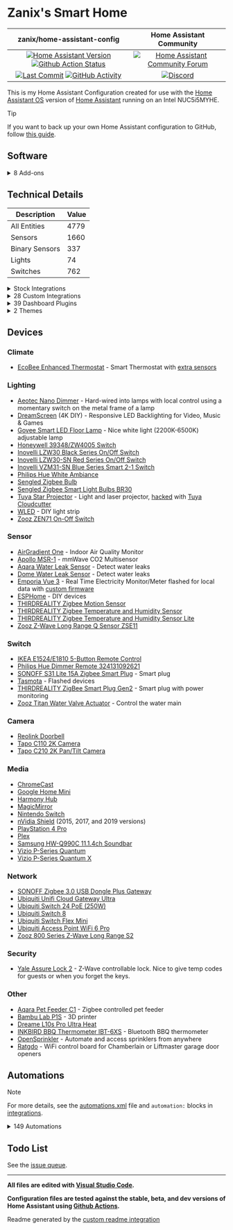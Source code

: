# Zanix's Smart Home

| zanix/home-assistant-config | Home Assistant Community |
| :---: | :---: |
| [![Home Assistant Version][ha-version-shield]][ha-version] [![Github Action Status][github-build-status-shield]][github-build-status] | [![Home Assistant Community Forum][forum-shield]][forum] |
| [![Last Commit][github-last-commit]][github-master] [![GitHub Activity][commits-shield]][commits] | [![Discord][discord-shield]][discord] |

This is my Home Assistant Configuration created for use with the [Home Assistant OS](https://www.home-assistant.io/docs/installation/docker/)
version of [Home Assistant][home-assistant] running on an Intel NUC5i5MYHE.

> [!TIP]
> If you want to back up your own Home Assistant configuration to GitHub, follow [this guide](https://community.home-assistant.io/t/sharing-your-configuration-on-github/195144).

## Software

<details><summary>8 Add-ons</summary>

- Mosquitto broker
- ESPHome Device Builder
- AdGuard Home
- Advanced SSH & Web Terminal
- Studio Code Server
- Zigbee2MQTT
- Z-Wave JS UI
- Govee to MQTT Bridge

---

</details>

## Technical Details

| Description    | Value |
| -------------- | -- |
| All Entities   | 4779 |
| Sensors        | 1660 |
| Binary Sensors | 337 |
| Lights         | 74 |
| Switches       | 762 |

<details><summary>Stock Integrations</summary>

Many integrations can only be enabled from within the UI, here is a list of integrations that are enabled via the Integrations UI on my Home Assistant.

### [AdGuard Home](https://www.home-assistant.io/integrations/adguard)

The AdGuard integration allows you to control and monitor your AdGuard Home instance.

### [AirNow](https://www.home-assistant.io/integrations/airnow)

The airnow integration uses the AirNow web service as a source for air quality data for your location.

### [Android Debug Bridge](https://www.home-assistant.io/integrations/androidtv)

The Android Debug Bridge integration allows you to control an Android device or Amazon Fire TV device.

### [Android TV Remote](https://www.home-assistant.io/integrations/androidtv_remote)

The Android TV Remote integration allows you to control an Android TV device by sending commands and launching apps.

### [Backup](https://www.home-assistant.io/integrations/backup)

The Backup integration is used by all installation types to create and restore backups.

### [Bluetooth](https://www.home-assistant.io/integrations/bluetooth)

The Bluetooth integration will detect nearby Bluetooth devices.

### [Default Config](https://www.home-assistant.io/integrations/default_config)

This integration is a meta-component and configures a default set of integrations.

### [Denon AVR Network Receivers](https://www.home-assistant.io/integrations/denonavr)

The denonavr platform allows you to control Denon Network Receivers.

### [EcoBee](https://www.home-assistant.io/integrations/ecobee)

The ecobee integration lets you control and view sensor data from ecobee thermostats.

> Also connected via HomeKit Controller integration for local control.

### [Ecowitt](https://www.home-assistant.io/integrations/ecowitt)

Integration an Ecowitt wether station.

### [Electricity Maps](https://www.home-assistant.io/integrations/co2signal)

Queries the Electricity Maps API for the CO2 intensity of a specific region.

### [ESPHome](https://www.home-assistant.io/integrations/esphome)

Connect ESPHome devices directly with the native ESPHome API.

### [File Size](https://www.home-assistant.io/integrations/filesize)

The filesize sensor is for displaying the size in MB of a file.

### [Glances](https://www.home-assistant.io/integrations/glances)

The glances integration allows you to monitor the system information provided by the Glances API.

### [Google Cast](https://www.home-assistant.io/integrations/cast)

Google Cast integration.

### [Google Cloud Platform](https://www.home-assistant.io/integrations/google_cloud)

The google_cloud platform allows you to use Google Cloud Platform API and integrate them into Home Assistant.

### [Google Generative AI](https://hass.clarkjo.info/config/integrations/integration/google_generative_ai_conversation)

The Google Generative AI integration adds a conversation agent powered by Google Generative AI in Home Assistant.

### [HomeKit Device](https://www.home-assistant.io/integrations/homekit_controller)

The HomeKit Device integration allows you to connect accessories with the “Works with HomeKit” logo to Home Assistant.

### [iBeacon Tracker](https://www.home-assistant.io/integrations/ibeacon)

iBeacons are Bluetooth-enabled devices that advertise identifiers to announce their location.

### [InfluxDB](https://www.home-assistant.io/integrations/influxdb)

The influxdb integration makes it possible to transfer all state changes to an external InfluxDB database.

### [INKBIRD](https://www.home-assistant.io/integrations/inkbird)

Integrates INKBIRD devices into Home Assistant.

### [IQVIA](https://www.home-assistant.io/integrations/iqvia)

The iqvia sensor platform collects and displays allergy, asthma and disease information.

### [Jellyfin](https://www.home-assistant.io/integrations/jellyfin)

Exposes a Jellyfin server as a media source in Home Assistant.

### [Local Calendar](https://www.home-assistant.io/integrations/local_calendar)

The local calendar integration allows you to create a calendar of events for powering automations.

### [Logitech Harmony Hub](https://www.home-assistant.io/integrations/harmony)

The harmony remote platform allows you to control the state of your Harmony Hub Device.

### [Mealie](https://www.home-assistant.io/integrations/mealie)

The Mealie integration will fetch data from your Mealie instance.

### [Meater](https://www.home-assistant.io/integrations/meater)

The Meater Smart Meat Thermometer integration allows for communicating with the Meater Temperature Probe from Apption Labs.

### [Mobile App](https://www.home-assistant.io/integrations/mobile_app)

The Mobile App integration allows Home Assistant mobile apps to easily integrate with Home Assistant.

### [Moon](https://www.home-assistant.io/integrations/moon)

The Moon integration tracks the phases of the moon.

### [MQTT](https://www.home-assistant.io/integrations/mqtt)

Allows extremely lightweight publish/subscribe messaging transport

### [MusicCast](https://www.home-assistant.io/integrations/yamaha_musiccast)

The Yamaha MusicCast integration allows you to control Yamaha MusicCast Receivers

### [OpenAI Conversation](https://www.home-assistant.io/integrations/openai_conversation)

The OpenAI integration adds a conversation agent powered by OpenAI in Home Assistant.

### [OpenWeatherMap](https://www.home-assistant.io/integrations/openweathermap)

The OpenWeatherMap weather integrations uses OpenWeatherMap as a source for current meteorological data for your location.

### [Ping (ICMP)](https://www.home-assistant.io/integrations/ping)

Uses ICMP pings to check if a device is online.

### [Plex Media Server](https://www.home-assistant.io/integrations/plex)

The plex integration allows you to connect to a Plex Media Server.

### [Proximity](https://www.home-assistant.io/integrations/proximity)

The proximity integration allows you to monitor the proximity of devices or persons to a particular zone and the direction of travel.

### [Python Scripts](https://www.home-assistant.io/integrations/python_script)

This integration allows you to write Python scripts that are exposed as services.

### [Radio Browser](https://www.home-assistant.io/integrations/radio_browser)

The Radio Browser integration allows you to use the directory of radio stations collected on Radio Browser.

### [Reolink](https://www.home-assistant.io/integrations/reolink)

The integration allows you to control Reolink NVRs or cameras.

### [RESTful](https://www.home-assistant.io/integrations/rest)

The rest sensor platform is consuming a given endpoint which is exposed by a RESTful API of a device, an application, or a web service. The sensor has support for GET and POST requests.

### [RESTful Command](https://www.home-assistant.io/integrations/rest_command)

This integration can expose regular REST commands as services.

### [Shell Command](https://www.home-assistant.io/integrations/shell_command)

This integration can expose regular shell commands as services.

### [Shopping list](https://www.home-assistant.io/integrations/shopping_list)

The Shopping list integration allows you to keep track of shopping list items.

### [SNMP](https://www.home-assistant.io/integrations/snmp)

This is a standardized method for monitoring/managing network connected devices. SNMP uses a tree-like hierarchy where each node is an object.

### [Sony Playstation 4](https://www.home-assistant.io/integrations/ps4)

The PS4 integration allows you to control a Sony PlayStation 4 console.

### [Spotify](https://www.home-assistant.io/integrations/spotify)

The Spotify media player integration allows you to control Spotify playback.

### [SQL](https://www.home-assistant.io/integrations/sql)

The sql sensor platform enables you to use values from an SQL database supported by the sqlalchemy library, to populate a sensor state (and attributes).

### [Steam](https://www.home-assistant.io/integrations/steam_online)

The Steam integration will allow you to track the online status of public Steam accounts.

### [Sun](https://www.home-assistant.io/integrations/sun)

The sun integration will use the location as configured to track if the sun is above or below the horizon.

### [System Monitor](https://www.home-assistant.io/integrations/systemmonitor)

Monitors disk usage, memory usage, CPU usage, and running processes

### [Tasmota](https://www.home-assistant.io/integrations/tasmota)

This integration allows to control of Tasmota devices over MQTT.

### [Text-to-Speech (TTS)](https://www.home-assistant.io/integrations/tts)

Text-to-Speech (TTS) enables Home Assistant to speak to you.

### [Twinkly](https://www.home-assistant.io/integrations/twinkly)

The Twinkly integration allows you to control Twinkly LED string.

### [UniFi Network](https://www.home-assistant.io/integrations/unifi)

The unifi integration allows you to connects to a UniFi controller and gather device tracking data.

### [Universal media player](https://www.home-assistant.io/integrations/universal)

A universal media player can combine multiple existing entities in Home Assistant into a single media player entity. This is used to create a single media player entity that can control an entire media center.

### [Uptime](https://www.home-assistant.io/integrations/uptime)

The uptime integration provides a sensor that stores the timestamp (date and time) when Home Assistant was last started.

### [Utility Meter](https://www.home-assistant.io/integrations/utility_meter)

The Utility Meter integration provides functionality to track consumptions of various utilities (e.g., energy, gas, water, heating).

### [Vizio SmartCast](https://www.home-assistant.io/integrations/vizio)

The vizio integration allows you to control SmartCast-compatible TVs and sound bars

### [Wake on LAN](https://www.home-assistant.io/integrations/wake_on_lan)

The wake_on_lan integration enables the ability to send magic packets to Wake on LAN capable devices to turn them on.

### [Withings](https://www.home-assistant.io/integrations/withings)

The Withings integration consumes data from various health products produced by Withings.

### [WLED](https://www.home-assistant.io/integrations/wled)

WLED is a fast and feature-rich implementation of an ESP8266/ESP32 webserver to control NeoPixel (WS2812B, WS2811, SK6812, APA102, and similar) LED's.

### [Workday](https://www.home-assistant.io/integrations/workday)

The workday binary sensor indicates whether the current day is a workday or not.

### [Z-Wave JS](https://www.home-assistant.io/integrations/zwave_js)

The Z-Wave integration allows you to control a Z-Wave network via the [Z-Wave JS UI](https://zwave-js.github.io/zwave-js-ui) driver. This is the recommended Z-Wave integration for Home Assistant.

---

</details>

<details><summary>28 Custom Integrations</summary>

### [Adaptive Lighting](https://github.com/basnijholt/adaptive-lighting) [v1.26.0]

Adaptive Lighting custom component for Home Assistant

Authors: [@basnijholt](https://github.com/basnijholt), [@RubenKelevra](https://github.com/RubenKelevra), [@th3w1zard1](https://github.com/th3w1zard1), [@protyposis](https://github.com/protyposis).

### [Bambu Lab](https://github.com/greghesp/ha-bambulab) [v2.1.27]

A Home Assistant Integration for Bambu Lab Printers

Authors: [@greghesp](https://github.com/greghesp), [@AdrianGarside](https://github.com/AdrianGarside).

### [Browser Mod](https://github.com/thomasloven/hass-browser_mod) [v2.5.0]

🔹 A Home Assistant integration to turn your browser into a controllable entity and media player

### [Dreame Vacuum](https://github.com/Tasshack/dreame-vacuum) [v1.0.6]

Home Assistant integration for Dreame robot vacuums with map support

Authors: [@tasshack](https://github.com/tasshack).

### [Dreamscreen Service](https://github.com/J3n50m4t/Home-Assistant-DreamScreen-Service)

Home Assistant Service for sending commands to a Wifi enabled DreamScreen

Authors: [https://github.com/GregoryDosh](https://github.com/https://github.com/GregoryDosh).

### [Fontawesome](https://github.com/thomasloven/hass-fontawesome) [v2.2.3]

🔹 Use icons from fontawesome in home-assistant

Authors: [@thomasloven](https://github.com/thomasloven).

### [Frigate](https://github.com/blakeblackshear/frigate-hass-integration) [v5.9.4]

Frigate integration for Home Assistant

Authors: [@blakeblackshear](https://github.com/blakeblackshear), [@dermotduffy](https://github.com/dermotduffy), [@NickM-27](https://github.com/NickM-27).

### [Gasbuddy](https://github.com/firstof9/ha-gasbuddy) [v1.1.4]

Component to integrate with GasBuddy fuel price tracker.

Authors: [@firstof9](https://github.com/firstof9).

### [Ge Home (Smarthq)](https://github.com/simbaja/ha_gehome) [v2025.7.0]

GE Home Appliances (SmartHQ) for Home Assistant

Authors: [@simbaja](https://github.com/simbaja).

### [Generate Readme](https://github.com/custom-components/readme) [v0.5.0]

Use Jinja and data from Home Assistant to generate your README.md file

Authors: [@ludeeus](https://github.com/ludeeus).

### [Google Home](https://github.com/leikoilja/ha-google-home) [v1.13.1]

Home Assistant Google Home custom component

Authors: [@leikoilja](https://github.com/leikoilja), [@DurgNomis-drol](https://github.com/DurgNomis-drol), [@ArnyminerZ](https://github.com/ArnyminerZ), [@KapJI](https://github.com/KapJI).

### [Home Assistant Community Store (HACS)](https://github.com/hacs/integration) [v2.0.5]

HACS gives you a powerful UI to handle downloads of all your custom needs.

Authors: [@ludeeus](https://github.com/ludeeus).

### [Hass.Agent 2 Integration   Media Player & Notifications](https://github.com/hass-agent/HASS.Agent-Integration) [v2.1.1]

HASS.Agent's Home Assistant integration. Adds notifications and mediaplayer capabilities to HASS.Agent - a Windows based client (companion app) for Home Assistant.

Authors: [@fillefilip8](https://github.com/fillefilip8), [@DrR0X-glitch](https://github.com/DrR0X-glitch), [@amadeo-alex](https://github.com/amadeo-alex).

### [Holidays](https://github.com/bruxy70/Holidays) [v1.9.10]

📅 Custom Home Assistant integration for public holidays - also used for garbage_collection integration to automatically move scheduled events that fall on a public holiday (by an automation blueprint)

Authors: [@bruxy70](https://github.com/bruxy70).

### [Keymaster](https://github.com/FutureTense/keymaster) [v0.0.99]

Home Assistant integration for managing Z-Wave enabled locks

Authors: [@FutureTense](https://github.com/FutureTense), [@firstof9](https://github.com/firstof9), [@raman325](https://github.com/raman325).

### [Kia Uvo / Hyundai Bluelink](https://github.com/Hyundai-Kia-Connect/kia_uvo) [v2.44.0]

A Home Assistant HACS integration that supports Kia Connect(Uvo) and Hyundai Bluelink. The integration supports the EU, Canada and the USA.

Authors: [@fuatakgun](https://github.com/fuatakgun).

### [Kidschores](https://github.com/ad-ha/kidschores-ha) [v0.3.1]

KidsChores Custom Integration for Home Assistant

Authors: [@ad-ha](https://github.com/ad-ha).

### [Mail And Packages](https://github.com/moralmunky/Home-Assistant-Mail-And-Packages) [v0.4.2]

Home Assistant integration providing day of package counts and USPS informed delivery images.

Authors: [@moralmunky](https://github.com/moralmunky), [@firstof9](https://github.com/firstof9).

### [Mqtt Media Player](https://github.com/bkbilly/mqtt_media_player) [v2025.2.0]

Fill out your Media Player Entity with MQTT Topics

Authors: [@bkbilly](https://github.com/bkbilly).

### [Neakasa](https://github.com/timniklas/hass-neakasa) [v1.2]

Home Assistant Neakasa Integration

Authors: [@timniklas](https://github.com/timniklas).

### [Nintendo Switch Parental Controls](https://github.com/pantherale0/ha-nintendoparentalcontrols) [v2025.6.2]

Home Assistant integration for Nintendo Switch Parental Controls

Authors: [@pantherale0](https://github.com/pantherale0).

### [Opensprinkler Integration For Home Assistant](https://github.com/vinteo/hass-opensprinkler) [v1.5.1]

OpenSprinkler Integration for Home Assistant

Authors: [@vinteo](https://github.com/vinteo).

### [Samsung Soundbar](https://github.com/samuelspagl/ha_samsung_soundbar) [v0.4.1]

YASSI (Yet another Samsung Soundbar integration) is a HomeAssistant integration for Samsung Soundbars.

Authors: [@samuelspagl](https://github.com/samuelspagl).

### [Spook 👻 Your Homie](https://github.com/frenck/spook) [v3.1.0]

A scary 👻 powerful toolbox 🧰 for Home Assistant 🏡

Authors: [@frenck](https://github.com/frenck).

### [Subaru (Hacs)](https://github.com/G-Two/homeassistant-subaru) [v0.7.17]

MySubaru Connected Services Custom Component for Home Assistant

Authors: [@G-Two](https://github.com/G-Two).

### [Tapo: Cameras Control](https://github.com/JurajNyiri/HomeAssistant-Tapo-Control) [v7.0.0]

Control for Tapo cameras as a Home Assistant component

Authors: [@JurajNyiri](https://github.com/JurajNyiri).

### [Watchman](https://github.com/dummylabs/thewatchman) [v0.6.5]

Home Assistant custom integration to keep track of missing entities and actions in your config files

Authors: [@dummylabs](https://github.com/dummylabs).

### [Webrtc Camera](https://github.com/AlexxIT/WebRTC) [v3.6.1]

Home Assistant custom component for real-time viewing of almost any camera stream using WebRTC and other technologies.

Authors: [@AlexxIT](https://github.com/AlexxIT).

---

</details>

<details><summary>39 Dashboard Plugins</summary>

### [Advanced Camera Card](https://github.com/dermotduffy/advanced-camera-card) [v7.16.0]

A comprehensive camera card for Home Assistant

### [Apexcharts Card](https://github.com/RomRider/apexcharts-card) [v2.2.3]

📈 A Lovelace card to display advanced graphs and charts based on ApexChartsJS for Home Assistant

### [Auto Entities](https://github.com/thomasloven/lovelace-auto-entities) [v1.16.1]

🔹Automatically populate the entities-list of lovelace cards

### [Bar Card](https://github.com/spacerokk/bar-card) [v4.0.8]

Customizable Animated Bar card for Home Assistant Lovelace

### [Battery State Card / Entity Row](https://github.com/maxwroc/battery-state-card) [v3.2.1]

Battery state card for Home Assistant

### [Bubble Card](https://github.com/Clooos/Bubble-Card) [v3.0.3]

Bubble Card is a minimalist card collection for Home Assistant with a nice pop-up touch.

### [Button Card](https://github.com/custom-cards/button-card) [v4.3.0]

❇️ Lovelace button-card for home assistant

### [Card Mod](https://github.com/thomasloven/lovelace-card-mod) [v3.4.5]

🔹 Add CSS styles to (almost) any lovelace card

### [Card Tools](https://github.com/thomasloven/lovelace-card-tools) [v11]

🔹A collection of tools for other lovelace plugins to use

### [Custom Features For Home Assistant Cards](https://github.com/Nerwyn/custom-card-features) [v4.6.3]

Home Assistant custom features for tile cards and more. Call any action using buttons, dropdowns, inputs, selectors, sliders, spinboxes, and toggles.

### [Expander Card](https://github.com/MelleD/lovelace-expander-card) [v2.6.4]

Expander card for HomeAssistant

### [Fold Entity Row](https://github.com/thomasloven/lovelace-fold-entity-row) [v.2.3.2]

🔹 A foldable row for entities card, containing other rows

### [Gauge Card Pro](https://github.com/benjamin-dcs/gauge-card-pro) [v1.5.4]

Build beautiful Gauge cards using 🌈 gradients and 🛠️ templates

### [Ha Floorplan 🖌🎨 | Your Imagination (Almost) Defines The Limits](https://github.com/ExperienceLovelace/ha-floorplan) [v1.1.3]

Bring new life to Home Assistant. By mapping entities to a SVG-object, you're able to control devices, show states, calling services - and much more. Add custom styling on top, to visualize whatever you can think of. Your imagination just became the new limit.

### [History Explorer Card](https://github.com/SpangleLabs/history-explorer-card) [v1.0.54]

A card for Home Assistant Lovelace for exploring the history of your entities interactively and in real time.

### [Horizon Card](https://github.com/rejuvenate/lovelace-horizon-card) [v1.3.1]

Sun Card successor: Visualize the position of the Sun over the horizon.

### [Hourly Weather Card](https://github.com/decompil3d/lovelace-hourly-weather) [v6.7.1]

Hourly weather card for Home Assistant. Visualize upcoming weather conditions as a colored horizontal bar.

### [Hui Element](https://github.com/thomasloven/lovelace-hui-element) [v1a80547]

🔹 Use built-in elements in the wrong place

### [Kiosk Mode](https://github.com/NemesisRE/kiosk-mode) [v7.2.0]

🙈 Hides the Home Assistant header and/or sidebar

### [Layout Card](https://github.com/thomasloven/lovelace-layout-card) [v2.4.6]

🔹 Get more control over the placement of lovelace cards.

### [Material You Utilities   Material Design 3 Color Theme Generation And Component Modification](https://github.com/Nerwyn/material-you-utilities) [v2.0.11]

Material Design 3 Color Theme Generation and Component Modification for Home Assistant

### [Mini Graph Card](https://github.com/kalkih/mini-graph-card) [v0.13.0]

Minimalistic graph card for Home Assistant Lovelace UI

### [Mini Media Player](https://github.com/kalkih/mini-media-player) [v1.16.9]

Minimalistic media card for Home Assistant Lovelace UI

### [Mushroom](https://github.com/piitaya/lovelace-mushroom) [v4.5.0]

Build a beautiful Home Assistant dashboard easily

### [Opensprinkler Card](https://github.com/rianadon/opensprinkler-card) [v1.13]

Home Assistant card for collecting OpenSprinkler status

### [Paper Buttons Row](https://github.com/jcwillox/lovelace-paper-buttons-row) [v2.3.1]

Adds highly configurable buttons that use actions and per-state styling.

### [Platinum Weather Card](https://github.com/tommyjlong/platinum-weather-card) [v1.2.0]

This is a fully customisable weather card for Home Assistant with a graphical configuration.

### [Power Flow Card Plus](https://github.com/flixlix/power-flow-card-plus) [v0.2.5]

A power distribution card inspired by the official Energy Distribution card for Home Assistant

### [Sankey Chart Card](https://github.com/MindFreeze/ha-sankey-chart) [v3.9.4]

A Home Assistant lovelace card to display a sankey chart. For example for power consumption

### [Steam Card](https://github.com/Kibibit/kb-steam-card) [v1.1.1]

A Home Assistant card for Steam integrations

### [Streamline Card](https://github.com/brunosabot/streamline-card) [v0.1.0]

Streamline your Lovelace configuration with with a card template system.

### [Swipe Card](https://github.com/bramkragten/swipe-card) [v5.0.0]

Card that allows you to swipe throught multiple cards for Home Assistant Lovelace

### [Tabbed Card](https://github.com/kinghat/tabbed-card) [v0.3.3]

a custom card for home assistant that utilizes tabs to segregate individual cards.

### [Timer Bar Card](https://github.com/rianadon/timer-bar-card) [v1.31.1]

A progress bar display for Home Assistant timers

### [Ultra Vehicle Card](https://github.com/WJDDesigns/Ultra-Vehicle-Card) [v3.0.0]

This custom card allows you to display vehicle information in your Home Assistant dashboard, including the vehicle name, image, and fuel or charge level.

### [Uptime Card](https://github.com/dylandoamaral/uptime-card) [v0.16.0]

Minimalistic uptime card for Home Assistant Lovelace UI

### [Vertical Stack In Card](https://github.com/ofekashery/vertical-stack-in-card) [v1.0.1]

📐 Home Assistant Card: Group multiple cards into a single sleek card.

### [Wind Rose Card](https://github.com/aukedejong/lovelace-windrose-card) [v1.25.1]

Home Assistant Lovelace Windrose Card

### [Xiaomi Vacuum Map Card](https://github.com/PiotrMachowski/lovelace-xiaomi-vacuum-map-card) [v2.3.1]

This card provides a user-friendly way to fully control map-based vacuums in Home Assistant. Supported brands include Xiaomi (Roborock/Viomi/Dreame/Roidmi/Valetudo/Valetudo RE), Neato, Wyze, Roomba, Ecovacs (and probably more).

---

</details><details><summary>2 Themes</summary>

### [HA LCARS](https://github.com/th3jesta/ha-lcars) [vHA-LCARS-3.2.0]

LCARS theme for Home Assistant

### [Material You Theme   A Fully Featured Implementation Of Material Design 3](https://github.com/Nerwyn/material-you-theme) [v5.0.1]

Material Design 3 Theme for Home Assistant

---

</details>

## Devices

### Climate

- [EcoBee Enhanced Thermostat](https://www.amazon.com/dp/B09XXTQPXC) - Smart Thermostat with [extra sensors](https://www.amazon.com/dp/B07NQVWRR3)

### Lighting

- [Aeotec Nano Dimmer](https://www.amazon.com/dp/B06XC4CH98) - Hard-wired into lamps with local control using a momentary switch on the metal frame of a lamp
- [DreamScreen](https://www.amazon.com/dp/B01M6UETVR) (4K DIY) - Responsive LED Backlighting for Video, Music & Games
- [Govee Smart LED Floor Lamp](https://www.amazon.com/dp/B097T5YFZ3) - Nice white light (2200K-6500K) adjustable lamp
- [Honeywell 39348/ZW4005 Switch](https://www.amazon.com/Honeywell-Interchangeable-Repeater-Extender-Required/dp/B07B3LY1SJ)
- [Inovelli LZW30 Black Series On/Off Switch](https://support.inovelli.com/portal/en/kb/articles/products-switches-on-off-lzw30-spec-sheet)
- [Inovelli LZW30-SN Red Series On/Off Switch](https://support.inovelli.com/portal/en/kb/articles/products-switches-on-off-lzw30-sn-spec-sheet)
- [Inovelli VZM31-SN Blue Series Smart 2-1 Switch](https://inovelli.com/products/blue-series-smart-2-1-switch-on-off-or-dimmer)
- [Philips Hue White Ambiance](https://www.amazon.com/dp/B0753H5GKN)
- [Sengled Zigbee Bulb](https://www.amazon.com/dp/B07HL5GPPF)
- [Sengled Zigbee Smart Light Bulbs BR30](https://www.amazon.com/dp/B08R5FWMCW)
- [Tuya Star Projector](https://solution.tuya.com/projects/CMamw6tl7mwgzm) - Light and laser projector, [hacked](https://github.com/seberm/esphome-SK20-Nebula-Light/tree/master) with [Tuya Cloudcutter](https://github.com/tuya-cloudcutter/tuya-cloudcutter)
- [WLED](https://github.com/Aircoookie/WLED) - DIY light strip
- [Zooz ZEN71 On-Off Switch](https://www.getzooz.com/zooz-zen71-on-off-switch/)

### Sensor

- [AirGradient One](https://www.airgradient.com/indoor/) - Indoor Air Quality Monitor
- [Apollo MSR-1](https://shop.apolloautomation.cloud/products/multisensor-mk1) - mmWave CO2 Multisensor
- [Aqara Water Leak Sensor](https://www.amazon.com/dp/B07D39MSZS) - Detect water leaks
- [Dome Water Leak Sensor](https://www.amazon.com/dp/B01LXR0B8Q) - Detect water leaks
- [Emporia Vue 3](https://www.amazon.com/gp/product/B0C79PNK84) - Real Time Electricity Monitor/Meter
  flashed for local data with [custom firmware](https://github.com/emporia-vue-local/esphome)
- [ESPHome](https://esphome.io) - DIY devices
- [THIRDREALITY Zigbee Motion Sensor](https://www.amazon.com/dp/B09MVKWBFF)
- [THIRDREALITY Zigbee Temperature and Humidity Sensor](https://www.amazon.com/dp/B0BF9W3WMK)
- [THIRDREALITY Zigbee Temperature and Humidity Sensor Lite](https://www.amazon.com/dp/B0D2NVJTS3)
- [Zooz Z-Wave Long Range Q Sensor ZSE11](https://www.amazon.com/dp/B09GDL6BGY)

### Switch

- [IKEA E1524/E1810 5-Button Remote Control](https://www.amazon.com/dp/B07KM1YZWW)
- [Philips Hue Dimmer Remote 324131092621](https://www.amazon.com/dp/B0167Z0P3I)
- [SONOFF S31 Lite 15A Zigbee Smart Plug](https://www.amazon.com/dp/B08Y87WD1X) - Smart plug
- [Tasmota](https://tasmota.github.io/docs/) - Flashed devices
- [THIRDREALITY ZigBee Smart Plug Gen2](https://www.amazon.com/dp/B0BPY5D1KC) - Smart plug with power monitoring
- [Zooz Titan Water Valve Actuator](https://www.thesmartesthouse.com/products/zooz-z-wave-plus-700-series-titan-water-valve-actuator-zac36) - Control the water main

### Camera

- [Reolink Doorbell](https://www.amazon.com/gp/product/B0B7S3JSG7)
- [Tapo C110 2K Camera](https://www.amazon.com/dp/B09YL5G1Y8)
- [Tapo C210 2K Pan/Tilt Camera](https://www.amazon.com/dp/B09Y8TLP25)

### Media

- [ChromeCast](https://www.google.com/chromecast/)
- [Google Home Mini](https://store.google.com/us/product/google_nest_mini)
- [Harmony Hub](https://www.logitech.com/en-us/products/harmony/harmony-hub.html)
- [MagicMirror](https://magicmirror.builders)
- [Nintendo Switch](https://www.amazon.com/dp/B0BFJWCYTL)
- [nVidia Shield](https://www.nvidia.com/en-us/shield/) (2015, 2017, and 2019 versions)
- [PlayStation 4 Pro](https://www.amazon.com/dp/B07K14XKZH)
- [Plex](https://plex.tv)
- [Samsung HW-Q990C 11.1.4ch Soundbar](https://www.amazon.com/dp/B0BZK3SRR7)
- [Vizio P-Series Quantum](https://www.vizio.com/en/tv/p-series-quantum)
- [Vizio P-Series Quantum X](https://www.vizio.com/en/tv/p-series-quantum-x)

### Network

- [SONOFF Zigbee 3.0 USB Dongle Plus Gateway](https://sonoff.tech/product/diy-smart-switch/sonoff-dongle-plus)
- [Ubiquiti Unifi Cloud Gateway Ultra](https://store.ui.com/us/en/products/ucg-ultra)
- [Ubiquiti Switch 24 PoE (250W)](https://store.ui.com/us/en/collections/unifi-switching-standard-power-over-ethernet/products/us-24-250w)
- [Ubiquiti Switch 8](https://store.ui.com/us/en/products/us-8)
- [Ubiquiti Switch Flex Mini](https://store.ui.com/us/en/collections/unifi-switching-utility-mini/products/usw-flex-mini)
- [Ubiquiti Access Point WiFi 6 Pro](https://store.ui.com/us/en/collections/unifi-wifi-flagship-high-capacity/products/u6-pro)
- [Zooz 800 Series Z-Wave Long Range S2](https://www.amazon.com/gp/product/B0BW171KP3)

### Security

- [Yale Assure Lock 2](https://www.amazon.com/gp/product/B0BMS871H7) - Z-Wave controllable lock. Nice to give temp codes for guests or when you forget the keys.

### Other

- [Aqara Pet Feeder C1](https://www.amazon.com/dp/B0B9XZ96PH) - Zigbee controlled pet feeder
- [Bambu Lab P1S](https://us.store.bambulab.com/products/p1s) - 3D printer
- [Dreame L10s Pro Ultra Heat](https://www.amazon.com/gp/product/B0CVL2TT74)
- [INKBIRD BBQ Thermometer IBT-6XS](https://inkbird.com/products/bluetooth-bbq-thermometer-ibt-6xs) - Bluetooth BBQ thermometer
- [OpenSprinkler](https://opensprinkler.com) - Automate and access sprinklers from anywhere
- [Ratgdo](https://paulwieland.github.io/ratgdo/) - WiFi control board for Chamberlain or Liftmaster garage door openers

## Automations

> [!NOTE]
> For more details, see the [automations.xml][automations] file and `automation:` blocks in [integrations].

<details><summary>149 Automations</summary>

- ⏯ Ensure PiPup is Running
- ⏯ Family Room Media Auto Off
- ⏯ Family Room Media Off
- ⏯ Family Room Media State at Night 🚫
- ⏯ Family Room Sound Mode
- ⏯ Living Room Media Off
- ⏯ Living Room Media State at Night 🚫
- ⏯ Living Room Sound Mode
- ⏯ Living Room Sound Night Mode
- ⏯ Main Bedroom Media Auto Off
- ⏯ PS4 Harmony Activity
- ⏯️ Samsung Soundbar Night Mode
- ⏯️ Samsung Soundbar Voice Enhancer
- ☑️ Cat Feeder Filled
- ☑️ Close Garage Door
- ☑️ Garbage Collection
- ☑️ Guest Mode Check Handler
- ☑️ Ignore Door Alerts
- ☑️ Ignore Garage Door Alerts
- ☑️ Ignore Window Alerts 🚫
- ☑️ Retry Remote Start Ascent
- ☑️ Retry Remote Start Kona
- ☑️ Turn on Water Main
- ♨️ iBBQ Grill Alerts
- ⚙️ Action Sniffer [Zigbee] 🚫
- ⚙️ Automated Backup
- ⚙️ Battery Level Low
- ⚙️ Clear TTS Cache 🚫
- ⚙️ Disk Space Low
- ⚙️ Event Sniffer 🚫
- ⚙️ Event Sniffer [Z-Wave JS] 🚫
- ⚙️ Failed Login
- ⚙️ Forward Reload Templates
- ⚙️ Offline Devices
- ⚙️ RAM Usage High
- ⚙️ Scan Interval 🚫
- ⚙️ Startup
- ⚙️ Update Database Filesize Sensor
- ⚙️ Updates Available
- ⚡ Tariff Changes
- ✨ DreamScreen Harmony Power Off
- ✨ DreamScreen Harmony Reactive Activity
- ✨ DreamScreen Scene Changed
- ✴️ Joshua Office CO2 Levels
- ✴️ Joshua Office Light On/Off Presence
- 🌐 IP Address Changed
- 🌐 UniFi WAN Status 🚫
- 🍽️ Dishwasher is Done
- 🍽️ Dishwasher Timer
- 🍽️ Microwave Finished 🚫
- 🍽️ Oven Bake Timer Completed
- 🍽️ Oven Cook Timer
- 🍽️ Oven is Preheated
- 🍽️ Oven Kitchen Timer
- 🍽️ Oven Kitchen Timer Completed
- 🎄 XMas Lights On/Off 🚫
- 🎄 XMas Tree On/Off 🚫
- 🏢 Joshua Office Mode
- 🐱 Cat Feeder Empty Notification
- 🐱 Cat Feeder Error
- 🐱 Cat Litterbox Full
- 🐱 Cat Litterbox Litter Low
- 💡 All Lights off when Away
- 💡 Dim Front Lights at Night
- 💡 Front Lights off at Sunrise
- 💡 Front Lights on at Sunset
- 💡 Living Room Lamps on/off
- 💡 School Departure Light Indicator
- 💡 Turn Lights On when Arrive
- 💧 Shut-Off Valve Overheated
- 💧 Softener Salt Level Low
- 💧 Water Leak Detected
- 💬 Ascent Failed Notification
- 💬 Ascent Fuel Level Low
- 💬 Ascent Remote Start Expired Notification
- 💬 Ascent Started
- 💬 Bambu P1S Print Completed
- 💬 Bambu P1S Print Status
- 💬 Bambu P1S Printer Error
- 💬 Door Closed
- 💬 Door Left Open
- 💬 Door Left Open and Leaving
- 💬 Door Opened and Away
- 💬 Garage Door Closed
- 💬 Garage Door Left Open
- 💬 Garage Door Left Open and Leaving
- 💬 Garage Door Opened and Away
- 💬 Garbage Collection
- 💬 Guest Mode Check Reminder
- 💬 Kona Battery Low
- 💬 Kona Failed Notification
- 💬 Kona Fuel Level Low
- 💬 Kona Remote Start Expired Notification
- 💬 Kona Started
- 💬 Window Left Open 🚫
- 📅 Emma's Projector On/Off
- 📅 Ethan's Projector On/Off
- 📅 Garbage Collection Event Generator
- 📅 Grow Light On/Off 🚫
- 📅 Living Room Fan On/Off
- 📅 Main Bedroom Fan On/Off
- 📅 Update KidsChore UI Helpers
- 📋 [Controller] Ikea Remote Main Bedroom
- 📋 [Inovelli] Amy Office Switch
- 📋 [Inovelli] Emma Switch
- 📋 [Inovelli] Ethan Switch
- 📋 [Inovelli] Family Room Aux Switch
- 📋 [Inovelli] Family Room Switch
- 📋 [Inovelli] Garage Switch
- 📋 [Inovelli] Joshua Office Switch
- 📋 [Inovelli] Living Room Fan Light Switch
- 📋 [Inovelli] Main Bedroom Switch
- 📋 [Sensor Light] Basement Hallway
- 📦 Clear Packages Out for Delivery
- 📦 Mail Delivered
- 📦 Mail Today
- 📦 Packages Delivered
- 📦 Packages Out for Delivery
- 📦 Update USPS Mail Camera
- 📱 MagicMirror Brightness on Lights On/Off
- 📱 MagicMirror Dim at Sunset
- 📱 MagicMirror On/Off Presence
- 📱 MagicMirror On/Off Schedule
- 🔒 Door Lock Jammed
- 🔒 Lock Doors when Away
- 🔔 Doorbell Object or Ring
- 🔔 Doorbell Ring
- 🔔 Frigate Doorbell - Event Handler
- 🔔 Frigate Doorbell - Object Seen
- 🕗 Main Bedroom Ceiling Fan Default Light Status
- 🖥️ [Ardena] Power on Activity
- 🖥️ [Erebus] Microphone/Camera Active
- 🖥️ [Quest] Charge Complete
- 🖥️ [Quest] Interactive
- 🖥️ [Work Josh] Microphone/Camera Active
- 🖨️ Low Toner
- 🖨️ Out of Paper
- 🗺️ Arriving Home 🚫
- 🗺️ Leaving Zone
- 🚦 Amy Office Light Switch Status 🚫
- 🚦 Emma Light Switch Status
- 🚦 Ethan Light Switch Status
- 🚦 Garage Entry Light Switch Status
- 🚦 Garage Light Switch Status
- 🚦 Joshua Office Light Switch Status 🚫
- 🚦 Outside Entry Light Switch Status
- 🤖 Robot Vacuum Error
- 🧺 Dryer Notifications
- 🧺 Washer Notifications

---

</details>

## Todo List

See the [issue queue](https://github.com/zanix/home-assistant-config/issues).

---

**All files are edited with [Visual Studio Code](https://code.visualstudio.com).**

**Configuration files are tested against the stable, beta, and dev versions of Home Assistant using [Github Actions](https://github.com/zanix/home-assistant-config/actions).**

Readme generated by the [custom readme integration](https://github.com/custom-components/readme)

[home-assistant]: https://home-assistant.io

[ha-version]: https://www.home-assistant.io/blog/categories/release-notes/
[ha-version-shield]: https://img.shields.io/badge/2025.8.3-555555?style=flat-square&logo=home-assistant

[github-build-status-shield]: https://img.shields.io/github/actions/workflow/status/zanix/home-assistant-config/home-assistant.yaml?branch=master&style=flat-square&logo=github-actions&logoColor=838B95
[github-build-status]: https://github.com/zanix/home-assistant-config/actions/workflows/home-assistant.yaml

[github-last-commit]: https://img.shields.io/github/last-commit/zanix/home-assistant-config/master?style=flat-square&logo=github&logoColor=838B95
[github-master]: https://github.com/zanix/home-assistant-config/commits/master

[commits-shield]: https://img.shields.io/github/commit-activity/m/zanix/home-assistant-config/master?style=flat-square&logo=github&logoColor=838B95
[commits]: https://github.com/zanix/home-assistant-config/commits/master

[forum-shield]: https://img.shields.io/discourse/topics?style=flat-square&label=community&logo=discourse&color=46B4ED&logoColor=46B4ED&server=https%3A%2F%2Fcommunity.home-assistant.io
[forum]: https://community.home-assistant.io

[discord-shield]: https://img.shields.io/discord/330944238910963714?style=flat-square&color=7289da&label=discord&logo=discord
[discord]: https://discord.gg/c5DvZ4e

[automations]: https://github.com/zanix/home-assistant-config/blob/master/automations.yaml
[integrations]: https://github.com/zanix/home-assistant-config/tree/master/integrations